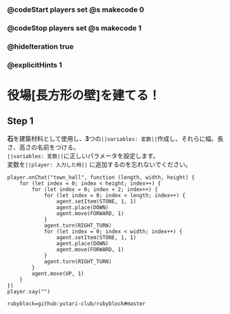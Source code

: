 ### @codeStart players set @s makecode 0
### @codeStop players set @s makecode 1

### @hideIteration true 
### @explicitHints 1

# 役場[長方形の壁]を建てる！
<!-- # Build a Town Hall! -->

## Step 1
**石**を建築材料として使用し、**3**つの``||variables: 変数||``作成し、それらに幅、長さ、高さの名前をつける。<br>
``||variables: 変数||``に正しいパラメータを設定します。<br>
変数を``||player: 入力した時||`` に追加するのを忘れないでください。<br>

<!-- Use **stone** as your building material, create **3** ``||variable: variables||`` and name them **width**, **length** and **height**; 
set the ``||variable: variables||`` to the correct parameters. 
Don't forget to add your variables to the ``||player: on chat||`` command. -->

```ghost
player.onChat("town_hall", function (length, width, height) {
    for (let index = 0; index < height; index++) {
        for (let index = 0; index < 2; index++) {
            for (let index = 0; index < length; index++) {
                agent.setItem(STONE, 1, 1)
                agent.place(DOWN)
                agent.move(FORWARD, 1)
            }
            agent.turn(RIGHT_TURN)
            for (let index = 0; index < width; index++) {
                agent.setItem(STONE, 1, 1)
                agent.place(DOWN)
                agent.move(FORWARD, 1)
            }
            agent.turn(RIGHT_TURN)
        }
        agent.move(UP, 1)
    }
})
player.say("")
```
```package
rubyblock=github:yutari-club/rubyblock#master
```